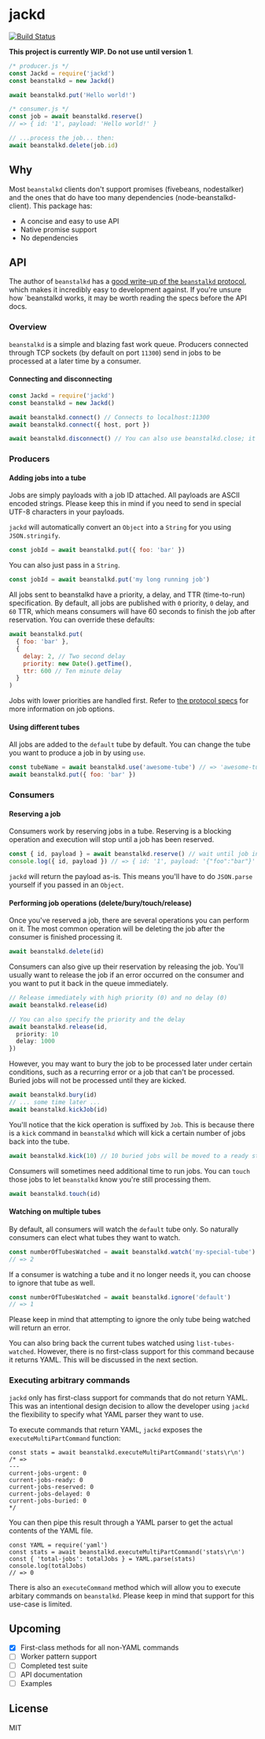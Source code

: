 # jackd

[![Build Status](https://img.shields.io/circleci/project/github/divmgl/jackd/master.svg)](https://circleci.com/gh/divmgl/jackd/tree/master)

**This project is currently WIP. Do not use until version 1**.

```js
/* producer.js */
const Jackd = require('jackd')
const beanstalkd = new Jackd()

await beanstalkd.put('Hello world!')

/* consumer.js */
const job = await beanstalkd.reserve()
// => { id: '1', payload: 'Hello world!' }

// ...process the job... then:
await beanstalkd.delete(job.id)
```

## Why

Most `beanstalkd` clients don't support promises (fivebeans, nodestalker) and the ones that do have too many dependencies (node-beanstalkd-client). This package has:

- A concise and easy to use API
- Native promise support
- No dependencies

## API

The author of `beanstalkd` has a [good write-up of the `beanstalkd` protocol](https://github.com/beanstalkd/beanstalkd/blob/master/doc/protocol.txt), which makes it incredibly easy to development against. If you're unsure how `beanstalkd works, it may be worth reading the specs before the API docs.

### Overview

`beanstalkd` is a simple and blazing fast work queue. Producers connected through TCP sockets (by default on port `11300`) send in jobs to be processed at a later time by a consumer.

#### Connecting and disconnecting

```js
const Jackd = require('jackd')
const beanstalkd = new Jackd()

await beanstalkd.connect() // Connects to localhost:11300
await beanstalkd.connect({ host, port })

await beanstalkd.disconnect() // You can also use beanstalkd.close; it's an alias
```

### Producers

#### Adding jobs into a tube

Jobs are simply payloads with a job ID attached. All payloads are ASCII encoded strings. Please keep this in mind if you need to send in special UTF-8 characters in your payloads.

`jackd` will automatically convert an `Object` into a `String` for you using `JSON.stringify`.

```js
const jobId = await beanstalkd.put({ foo: 'bar' })
```

You can also just pass in a `String`.

```js
const jobId = await beanstalkd.put('my long running job')
```

All jobs sent to beanstalkd have a priority, a delay, and TTR (time-to-run) specification. By default, all jobs are published with `0` priority, `0` delay, and `60` TTR, which means consumers will have 60 seconds to finish the job after reservation. You can override these defaults:

```js
await beanstalkd.put(
  { foo: 'bar' },
  {
    delay: 2, // Two second delay
    priority: new Date().getTime(),
    ttr: 600 // Ten minute delay
  }
)
```

Jobs with lower priorities are handled first. Refer to [the protocol specs](https://github.com/beanstalkd/beanstalkd/blob/master/doc/protocol.txt#L126) for more information on job options.

#### Using different tubes

All jobs are added to the `default` tube by default. You can change the tube you want to produce a job in by using `use`.

```js
const tubeName = await beanstalkd.use('awesome-tube') // => 'awesome-tube'
await beanstalkd.put({ foo: 'bar' })
```

### Consumers

#### Reserving a job

Consumers work by reserving jobs in a tube. Reserving is a blocking operation and execution will stop until a job has been reserved.

```js
const { id, payload } = await beanstalkd.reserve() // wait until job incoming
console.log({ id, payload }) // => { id: '1', payload: '{"foo":"bar"}' }
```

`jackd` will return the payload as-is. This means you'll have to do `JSON.parse` yourself if you passed in an `Object`.

#### Performing job operations (delete/bury/touch/release)

Once you've reserved a job, there are several operations you can perform on it. The most common operation will be deleting the job after the consumer is finished processing it.

```js
await beanstalkd.delete(id)
```

Consumers can also give up their reservation by releasing the job. You'll usually want to release the job if an error occurred on the consumer and you want to put it back in the queue immediately.

```js
// Release immediately with high priority (0) and no delay (0)
await beanstalkd.release(id)

// You can also specify the priority and the delay
await beanstalkd.release(id,
  priority: 10
  delay: 1000
})
```

However, you may want to bury the job to be processed later under certain conditions, such as a recurring error or a job that can't be processed. Buried jobs will not be processed until they are kicked.

```js
await beanstalkd.bury(id)
// ... some time later ...
await beanstalkd.kickJob(id)
```

You'll notice that the kick operation is suffixed by `Job`. This is because there is a `kick` command in `beanstalkd` which will kick a certain number of jobs back into the tube.

```js
await beanstalkd.kick(10) // 10 buried jobs will be moved to a ready state
```

Consumers will sometimes need additional time to run jobs. You can `touch` those jobs to let `beanstalkd` know you're still processing them.

```js
await beanstalkd.touch(id)
```

#### Watching on multiple tubes

By default, all consumers will watch the `default` tube only. So naturally consumers can elect what tubes they want to watch.

```js
const numberOfTubesWatched = await beanstalkd.watch('my-special-tube')
// => 2
```

If a consumer is watching a tube and it no longer needs it, you can choose to ignore that tube as well.

```js
const numberOfTubesWatched = await beanstalkd.ignore('default')
// => 1
```

Please keep in mind that attempting to ignore the only tube being watched will return an error.

You can also bring back the current tubes watched using `list-tubes-watched`. However, there is no first-class support for this command because it returns YAML. This will be discussed in the next section.

### Executing arbitrary commands

`jackd` only has first-class support for commands that do not return YAML. This was an intentional design decision to allow the developer using `jackd` the flexibility to specify what YAML parser they want to use.

To execute commands that return YAML, `jackd` exposes the `executeMultiPartCommand` function:

```
const stats = await beanstalkd.executeMultiPartCommand('stats\r\n')
/* =>
---
current-jobs-urgent: 0
current-jobs-ready: 0
current-jobs-reserved: 0
current-jobs-delayed: 0
current-jobs-buried: 0
*/
```

You can then pipe this result through a YAML parser to get the actual contents of the YAML file.

```
const YAML = require('yaml')
const stats = await beanstalkd.executeMultiPartCommand('stats\r\n')
const { 'total-jobs': totalJobs } = YAML.parse(stats)
console.log(totalJobs)
// => 0
```

There is also an `executeCommand` method which will allow you to execute arbitary commands on `beanstalkd`. Please keep in mind that support for this use-case is limited.

## Upcoming

- [x] First-class methods for all non-YAML commands
- [ ] Worker pattern support
- [ ] Completed test suite
- [ ] API documentation
- [ ] Examples

## License

MIT
